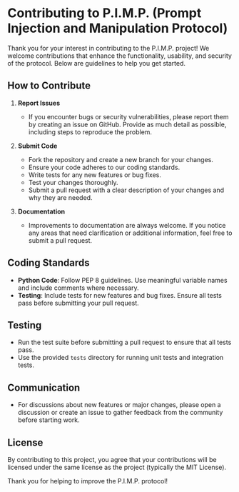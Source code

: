 # Contributing to P.I.M.P. (Prompt Injection and Manipulation Protocol)

Thank you for your interest in contributing to the P.I.M.P. project! We welcome contributions that enhance the functionality, usability, and security of the protocol. Below are guidelines to help you get started.

## How to Contribute

1. **Report Issues**
   - If you encounter bugs or security vulnerabilities, please report them by creating an issue on GitHub. Provide as much detail as possible, including steps to reproduce the problem.

2. **Submit Code**
   - Fork the repository and create a new branch for your changes.
   - Ensure your code adheres to our coding standards.
   - Write tests for any new features or bug fixes.
   - Test your changes thoroughly.
   - Submit a pull request with a clear description of your changes and why they are needed.

3. **Documentation**
   - Improvements to documentation are always welcome. If you notice any areas that need clarification or additional information, feel free to submit a pull request.

## Coding Standards

- **Python Code**: Follow PEP 8 guidelines. Use meaningful variable names and include comments where necessary.
- **Testing**: Include tests for new features and bug fixes. Ensure all tests pass before submitting your pull request.

## Testing

- Run the test suite before submitting a pull request to ensure that all tests pass.
- Use the provided `tests` directory for running unit tests and integration tests.

## Communication

- For discussions about new features or major changes, please open a discussion or create an issue to gather feedback from the community before starting work.

## License

By contributing to this project, you agree that your contributions will be licensed under the same license as the project (typically the MIT License).

Thank you for helping to improve the P.I.M.P. protocol!